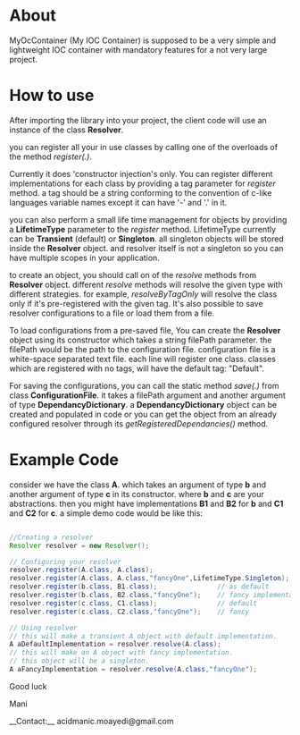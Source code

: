 About
===== 

MyOcContainer (My IOC Container) is supposed to be a very simple and lightweight  IOC container with mandatory features for a not very large project.  

How to use 
========== 

After importing the library into your project, the client code  will use an instance of the class __Resolver__.

you can register all your in use classes by calling one of the  overloads of the method _register(.)_.

Currently it does 'constructor injection's only. You can register different implementations for each class by providing  a tag parameter for _register_ method. a tag should be a string conforming to the convention of c-like languages variable names except it can have '-' and '.' in it.

you can also perform a small life time management for objects by providing a __LifetimeType__ parameter to the _register_ method. LifetimeType currently can be __Transient__ (default) or __Singleton__. all singleton objects will be stored inside the  __Resolver__ object. and resolver itself is not a singleton so you can have multiple scopes in your application.

to create an object, you should call on of the _resolve_ methods from __Resolver__ object. different _resolve_ methods will  resolve the given type with different strategies. for example, _resolveByTagOnly_ will resolve the class only if it's pre-registered with the given tag.  It's also possible to save resolver configurations to a file or load them from a file.

To load configurations from a pre-saved file, You can create the __Resolver__ object using its constructor which takes a string filePath parameter. the filePath would be the path to  the configuration file. configuration file is a white-space separated text file. each line will register one class. classes which are registered with  no tags, will have the default tag: "Default".

For saving the configurations, you can call the static method _save(.)_ from class __ConfigurationFile__. it takes a filePath argument and another argument of type  __DependancyDictionary__. a __DependancyDictionary__ object can be created and populated in code or you can get the object from an already configured resolver through its  _getRegisteredDependancies()_ method.

Example Code 
============  

consider we have the class __A__. which takes an argument of type __b__ and another argument of type __c__ in its constructor. where __b__ and __c__ are your abstractions. then you might have implementations __B1__ and __B2__ for __b__ and __C1__ and __C2__ for __c__.
a simple demo code would be like this:

```java

//Creating a resolver
Resolver resolver = new Resolver();

// Configuring your resolver
resolver.register(A.class, A.class);
resolver.register(A.class, A.class,"fancyOne",LifetimeType.Singleton);
resolver.register(b.class, B1.class);               // as default
resolver.register(b.class, B2.class,"fancyOne");    // fancy implementation
resolver.register(c.class, C1.class);               // default
resolver.register(c.class, C2.class,"fancyOne");    // fancy

// Using resolver
// this will make a transient A object with default implementation.
A aDefaultImplementation = resolver.resolve(A.class);
// this will make an A object with fancy implementation.
// this object will be a singleton.
A aFancyImplementation = resolver.resolve(A.class,"fancyOne"); 
```
<p>Good luck</p>
<p>Mani</p>   
__Contact:__
acidmanic.moayedi@gmail.com         









